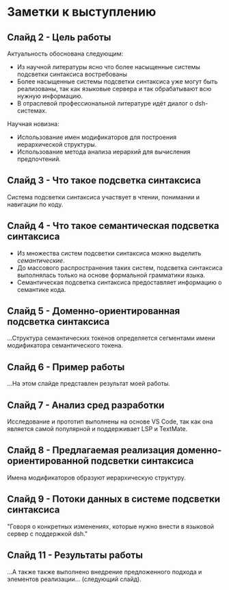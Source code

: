 # Заметки к выступлению

## Слайд 2 - Цель работы

Актуальность обоснована следующим:
- Из научной литературы ясно что более насыщенные системы подсветки синтаксиса востребованы
- Более насыщенные системы подсветки синтаксиса уже могут быть реализованы, так как языковые сервера и так обрабатывают всю нужную информацию.
- В отраслевой профессиональной литературе идёт диалог о dsh-системах.

Научная новизна:
- Использование имен модификаторов для построения иерархической структуры.
- Использование метода анализа иерархий для вычисления предпочтений.

## Слайд 3 - Что такое подсветка синтаксиса

Система подсветки синтаксиса участвует в чтении, понимании и навигации по коду.

## Слайд 4 - Что такое семантическая подсветка синтаксиса

- Из множества систем подсветки синтаксиса можно выделить _семантические_.
- До массового распространения таких систем, подсветка синтаксиса выполнялась 
  только на основе формальной грамматики языка.
- Семантическая подсветка синтаксиса предоставляет информацию о семантике кода.

## Слайд 5 - Доменно-ориентированная подсветка синтаксиса

...Структура семантических токенов определяется сегментами имени модификатора семантического токена.

## Слайд 6 - Пример работы

...На этом слайде представлен результат моей работы.

## Слайд 7 - Анализ сред разработки

Исследование и прототип выполнены на основе VS Code, так как она является самой популярной и поддерживает LSP и TextMate.

## Слайд 8 - Предлагаемая реализация доменно-ориентированной подсветки синтаксиса

Имена модификаторов образуют иерархическую структуру.

## Слайд 9 - Потоки данных в системе подсветки синтаксиса

"Говоря о конкретных изменениях, которые нужно внести в языковой сервер с поддержкой dsh."

## Слайд 11 - Результаты работы

...А также также выполнено внедрение предложенного подхода и элементов реализации... (следующий слайд).